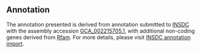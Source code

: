 

Annotation
----------

The annotation presented is derived from annotation submitted to
[INSDC](http://www.insdc.org) with the assembly accession
[GCA\_002215705.1](http://www.ebi.ac.uk/ena/data/view/GCA_002215705.1),
with additional non-coding genes derived from
[Rfam](http://rfam.xfam.org/). For more details, please visit [INSDC
annotation
import](http://ensemblgenomes.org/info/data/insdc_annotation).
